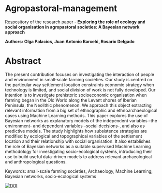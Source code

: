 # Agropastoral-management
Respository of the research paper - **Exploring the role of ecology and social organisation in agropastoral societies: A Bayesian network approach**

**Authors: Olga Palacios, Juan Antonio Barceló, Rosario Delgado**

# Abstract
The present contribution focuses on investigating the interaction of people and environment in small-scale farming societies. Our study is centred on the particular way settlement location constraints economic strategy when technology is limited, and social division of work is not fully developed. Our intention is to investigate prehistoric socioeconomic organisation when farming began in the Old World along the Levant shores of Iberian Peninsula, the Neolithic phenomenon. We approach this object extracting relevant information from a big set of ethnographic and ethnoarchaeological cases using Machine Learning methods. This paper explores the use of Bayesian networks as explanatory models of the independent variables –the environment- and dependent variables –social decisions-, and also as predictive models.  The study highlights how subsistence strategies are modified by ecological and topographical variables of the settlement location and their relationship with social organisation. It also establishes the role of Bayesian networks as a suitable supervised Machine Learning methodology for investigating socio-ecological systems, introducing their use to build useful data-driven models to address relevant archaeological and anthropological questions.

Keywords: small-scale farming societies, Archaeology, Machine Learning, Bayesian networks, socio-ecological systems 

[![DOI](https://zenodo.org/badge/539955660.svg)](https://zenodo.org/badge/latestdoi/539955660)
